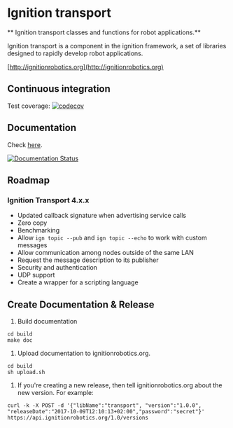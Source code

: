 # Ignition transport

** Ignition transport classes and functions for robot applications.**

Ignition transport is a component in the ignition framework, a set
of libraries designed to rapidly develop robot applications.

  [http://ignitionrobotics.org](http://ignitionrobotics.org)

## Continuous integration

Test coverage: [![codecov](https://codecov.io/gh/ignitionrobotics/ign-transport/branch/ign-transport4/graph/badge.svg)](https://codecov.io/gh/ignitionrobotics/ign-transport)

## Documentation

Check [here](http://ignition-transport.readthedocs.io/en/ign-transport4/).

[![Documentation Status](https://readthedocs.org/projects/ignition-transport/badge/?version=default)](https://readthedocs.org/projects/ignition-transport/?badge=default)

## Roadmap

### Ignition Transport 4.x.x

* Updated callback signature when advertising service calls
* Zero copy
* Benchmarking
* Allow `ign topic --pub` and `ign topic --echo` to work with custom messages
* Allow communication among nodes outside of the same LAN
* Request the message description to its publisher
* Security and authentication
* UDP support
* Create a wrapper for a scripting language

## Create Documentation & Release

1. Build documentation

```
cd build
make doc
```

1. Upload documentation to ignitionrobotics.org.

```
cd build
sh upload.sh
```

1. If you're creating a new release, then tell ignitionrobotics.org about
   the new version. For example:

```
curl -k -X POST -d '{"libName":"transport", "version":"1.0.0", "releaseDate":"2017-10-09T12:10:13+02:00","password":"secret"}' https://api.ignitionrobotics.org/1.0/versions
```

